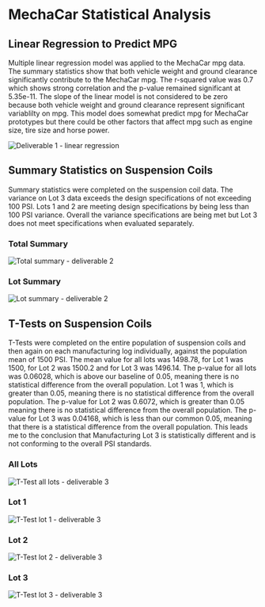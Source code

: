 # MechaCar Statistical Analysis

## Linear Regression to Predict MPG
Multiple linear regression model was applied to the MechaCar mpg data. The summary statistics show that both vehicle weight and ground clearance significantly contribute to the MechaCar mpg. The r-squared value was 0.7 which shows strong correlation and the p-value remained significant at 5.35e-11. The slope of the linear model is not considered to be zero because both vehicle weight and ground clearance represent significant variablilty on mpg. This model does somewhat predict mpg for MechaCar prototypes but there could be other factors that affect mpg such as engine size, tire size and horse power.

![Deliverable 1 - linear regression](https://user-images.githubusercontent.com/80215894/122682570-48cd2380-d1c8-11eb-9932-cbcb579f8c46.png)

## Summary Statistics on Suspension Coils
Summary statistics were completed on the suspension coil data. The variance on Lot 3 data exceeds the design specifications of not exceeding 100 PSI. Lots 1 and 2 are meeting design specifications by being less than 100 PSI variance. Overall the variance specifications are being met but Lot 3 does not meet specifications when evaluated separately.

### Total Summary
![Total summary - deliverable 2](https://user-images.githubusercontent.com/80215894/122682561-3b179e00-d1c8-11eb-9523-5bd4b80ea78a.png)

### Lot Summary
![Lot summary - deliverable 2](https://user-images.githubusercontent.com/80215894/122682565-3eab2500-d1c8-11eb-8aba-70680c0030c0.png)

## T-Tests on Suspension Coils
T-Tests were completed on the entire population of suspension coils and then again on each manufacturing log individually, against the population mean of 1500 PSI. The mean value for all lots was 1498.78, for Lot 1 was 1500, for Lot 2 was 1500.2 and for Lot 3 was 1496.14. The p-value for all lots was 0.06028, which is above our baseline of 0.05, meaning there is no statistical difference from the overall population. Lot 1 was 1, which is greater than 0.05, meaning there is no statistical difference from the overall population. The p-value for Lot 2 was 0.6072, which is greater than 0.05 meaning there is no statistical difference from the overall population. The p-value for Lot 3 was 0.04168, which is less than our common 0.05, meaning that there is a statistical difference from the overall population. This leads me to the conclusion that Manufacturing Lot 3 is statistically different and is not conforming to the overall PSI standards.

### All Lots

![T-Test all lots - deliverable 3](https://user-images.githubusercontent.com/80215894/122682577-597d9980-d1c8-11eb-8ebf-b11569663891.png)

### Lot 1

![T-Test lot 1 - deliverable 3](https://user-images.githubusercontent.com/80215894/122682579-5bdff380-d1c8-11eb-88d4-05f10c9ba8a7.png)

### Lot 2

![T-Test lot 2 - deliverable 3](https://user-images.githubusercontent.com/80215894/122682583-5da9b700-d1c8-11eb-8b86-a2bd1d3830ca.png)

### Lot 3

![T-Test lot 3 - deliverable 3](https://user-images.githubusercontent.com/80215894/122682584-5f737a80-d1c8-11eb-9bc0-e94e347cc73c.png)



